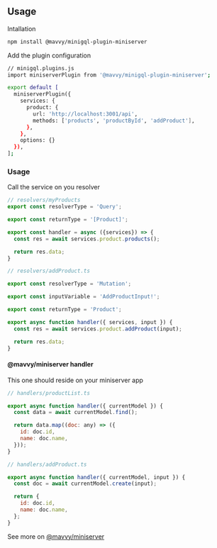 ## Usage

Intallation

```bash
npm install @mavvy/minigql-plugin-miniserver
```

Add the plugin configuration

```bash
// minigql.plugins.js
import miniserverPlugin from '@mavvy/minigql-plugin-miniserver';

export default [
  miniserverPlugin({
    services: {
      product: {
        url: 'http://localhost:3001/api',
        methods: ['products', 'productById', 'addProduct'],
      },
    },
    options: {}
  }),
];
```

### Usage
Call the service on you resolver
```javascript
// resolvers/myProducts
export const resolverType = 'Query';

export const returnType = '[Product]';

export const handler = async ({services}) => {
  const res = await services.product.products();

  return res.data;
}
```

```javascript
// resolvers/addProduct.ts

export const resolverType = 'Mutation';

export const inputVariable = 'AddProductInput!';

export const returnType = 'Product';

export async function handler({ services, input }) {
  const res = await services.product.addProduct(input);

  return res.data;
}

```

#### @mavvy/miniserver handler

This one should reside on your miniserver app

```javascript
// handlers/productList.ts

export async function handler({ currentModel }) {
  const data = await currentModel.find();

  return data.map((doc: any) => ({
    id: doc.id,
    name: doc.name,
  }));
}
```

```javascript
// handlers/addProduct.ts

export async function handler({ currentModel, input }) {
  const doc = await currentModel.create(input);

  return {
    id: doc.id,
    name: doc.name,
  };
}
```

See more on [@mavvy/miniserver](https://github.com/mavvy22/miniserver)
